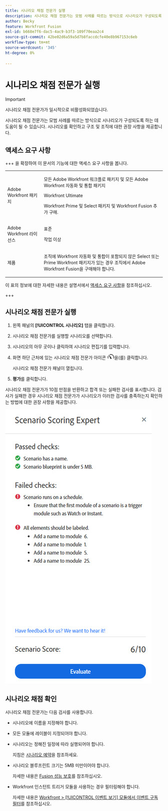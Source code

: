 ```yaml
---
title: 시나리오 채점 전문가 실행
description: 시나리오 채점 전문가는 모범 사례를 따르는 방식으로 시나리오가 구성되도록 하는 데 도움이 될 수 있습니다. 시나리오를 확인하고 구조 및 조직에 대한 권장 사항을 제공합니다.
author: Becky
feature: Workfront Fusion
exl-id: b668e7f6-dac5-4ac9-b3f3-109f70eaa2c4
source-git-commit: 42be02d6a59a5d7b8faccdcfe40e8b967153c6eb
workflow-type: tm+mt
source-wordcount: '345'
ht-degree: 0%

---
```


# 시나리오 채점 전문가 실행

>[!IMPORTANT]
>
>시나리오 채점 전문가가 일시적으로 비활성화되었습니다.

시나리오 채점 전문가는 모범 사례를 따르는 방식으로 시나리오가 구성되도록 하는 데 도움이 될 수 있습니다. 시나리오를 확인하고 구조 및 조직에 대한 권장 사항을 제공합니다.

## 액세스 요구 사항

+++ 을 확장하여 이 문서의 기능에 대한 액세스 요구 사항을 봅니다.

<table style="table-layout:auto">
 <col> 
 <col> 
 <tbody> 
  <tr> 
   <td role="rowheader">Adobe Workfront 패키지</td> 
   <td> <p>모든 Adobe Workfront 워크플로 패키지 및 모든 Adobe Workfront 자동화 및 통합 패키지</p><p>Workfront Ultimate</p><p>Workfront Prime 및 Select 패키지 및 Workfront Fusion 추가 구매.</p> </td> 
  </tr> 
  <tr data-mc-conditions=""> 
   <td role="rowheader">Adobe Workfront 라이선스</td> 
   <td> <p>표준</p><p>작업 이상</p> </td> 
  </tr> 
  <tr> 
   <td role="rowheader">제품</td> 
   <td>
   <p>조직에 Workfront 자동화 및 통합이 포함되지 않은 Select 또는 Prime Workfront 패키지가 있는 경우 조직에서 Adobe Workfront Fusion을 구매해야 합니다.</li></ul>
   </td> 
  </tr>
 </tbody> 
</table>

이 표의 정보에 대한 자세한 내용은 설명서에서 [액세스 요구 사항](/help/workfront-fusion/references/licenses-and-roles/access-level-requirements-in-documentation.md)을 참조하십시오.

+++

## 시나리오 채점 전문가 실행

1. 왼쪽 패널의 **[!UICONTROL 시나리오]** 탭을 클릭합니다.
1. 시나리오 채점 전문가를 실행할 시나리오를 선택합니다.
1. 시나리오의 아무 곳이나 클릭하여 시나리오 편집기를 입력합니다.
1. 화면 하단 근처에 있는 시나리오 채점 전문가 아이콘 ![시나리오 채점 전문가](assets/scoring-expert-icon.png)을(를) 클릭합니다.

   시나리오 채점 전문가 패널이 열립니다.
1. **평가**&#x200B;를 클릭합니다.

시나리오 채점 전문가가 10점 만점을 반환하고 합격 또는 실패한 검사를 표시합니다. 검사가 실패한 경우 시나리오 채점 전문가가 시나리오가 이러한 검사를 충족하는지 확인하는 방법에 대한 권장 사항을 제공합니다.

![시나리오 점수](assets/scenario-score.png)

## 시나리오 채점 확인

시나리오 채점 전문가는 다음 검사를 사용합니다.

* 시나리오에 이름을 지정해야 합니다.
* 모든 모듈에 레이블이 지정되어야 합니다.
* 시나리오는 정해진 일정에 따라 실행되어야 합니다.

  지침은 [시나리오 예약](/help/workfront-fusion/create-scenarios/config-scenarios-settings/schedule-a-scenario.md)을 참조하세요.
* 시나리오 블루프린트 크기는 5MB 미만이어야 합니다.

  자세한 내용은 [Fusion 성능 보호](/help/workfront-fusion/references/scenarios/fusion-performance-guardrails.md#scenarios)를 참조하십시오.
* Workfront 인스턴트 트리거 모듈을 사용하는 경우 필터링해야 합니다.

  자세한 내용은 [Workfront > [!UICONTROL 이벤트 보기] 모듈에서 이벤트 구독 필터](/help/workfront-fusion/references/apps-and-modules/adobe-connectors/workfront-modules.md#event-subscription-filters-in-the-workfront--watch-events-modules)를 참조하십시오.
